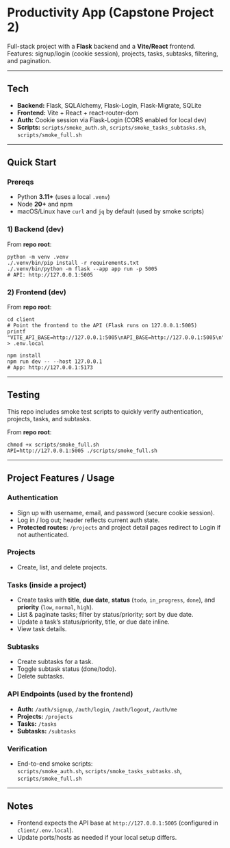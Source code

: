 # Productivity App (Capstone Project 2)

Full-stack project with a **Flask** backend and a **Vite/React** frontend.  
Features: signup/login (cookie session), projects, tasks, subtasks, filtering, and pagination.

---

## Tech

- **Backend:** Flask, SQLAlchemy, Flask-Login, Flask-Migrate, SQLite  
- **Frontend:** Vite + React + react-router-dom  
- **Auth:** Cookie session via Flask-Login (CORS enabled for local dev)  
- **Scripts:** `scripts/smoke_auth.sh`, `scripts/smoke_tasks_subtasks.sh`, `scripts/smoke_full.sh`

---

## Quick Start

### Prereqs
- Python **3.11+** (uses a local `.venv`)
- Node **20+** and npm
- macOS/Linux have `curl` and `jq` by default (used by smoke scripts)

### 1) Backend (dev)

From **repo root**:

    python -m venv .venv
    ./.venv/bin/pip install -r requirements.txt
    ./.venv/bin/python -m flask --app app run -p 5005
    # API: http://127.0.0.1:5005

### 2) Frontend (dev)

From **repo root**:

    cd client
    # Point the frontend to the API (Flask runs on 127.0.0.1:5005)
    printf "VITE_API_BASE=http://127.0.0.1:5005\nAPI_BASE=http://127.0.0.1:5005\n" > .env.local

    npm install
    npm run dev -- --host 127.0.0.1
    # App: http://127.0.0.1:5173

---

## Testing

This repo includes smoke test scripts to quickly verify authentication, projects, tasks, and subtasks.

From **repo root**:

    chmod +x scripts/smoke_full.sh
    API=http://127.0.0.1:5005 ./scripts/smoke_full.sh

---

## Project Features / Usage

### Authentication
- Sign up with username, email, and password (secure cookie session).
- Log in / log out; header reflects current auth state.
- **Protected routes:** `/projects` and project detail pages redirect to Login if not authenticated.

### Projects
- Create, list, and delete projects.

### Tasks (inside a project)
- Create tasks with **title**, **due date**, **status** (`todo`, `in_progress`, `done`), and **priority** (`low`, `normal`, `high`).
- List & paginate tasks; filter by status/priority; sort by due date.
- Update a task’s status/priority, title, or due date inline.
- View task details.

### Subtasks
- Create subtasks for a task.
- Toggle subtask status (done/todo).
- Delete subtasks.

### API Endpoints (used by the frontend)
- **Auth:** `/auth/signup`, `/auth/login`, `/auth/logout`, `/auth/me`
- **Projects:** `/projects`
- **Tasks:** `/tasks`
- **Subtasks:** `/subtasks`

### Verification
- End-to-end smoke scripts:  
  `scripts/smoke_auth.sh`, `scripts/smoke_tasks_subtasks.sh`, `scripts/smoke_full.sh`

---

## Notes

- Frontend expects the API base at `http://127.0.0.1:5005` (configured in `client/.env.local`).
- Update ports/hosts as needed if your local setup differs.